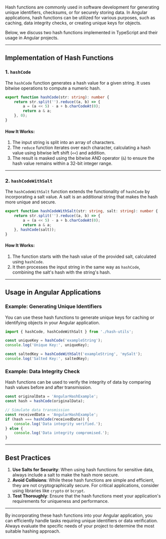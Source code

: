 Hash functions are commonly used in software development for generating unique identifiers, checksums, or for securely storing data. In Angular applications, hash functions can be utilized for various purposes, such as caching, data integrity checks, or creating unique keys for objects.

Below, we discuss two hash functions implemented in TypeScript and their usage in Angular projects.

---

## Implementation of Hash Functions

### 1. `hashCode`

The `hashCode` function generates a hash value for a given string. It uses bitwise operations to compute a numeric hash.

```typescript
export function hashCode(str: string): number {
    return str.split('').reduce((a, b) => {
        a = (a << 5) - a + b.charCodeAt(0);
        return a & a;
    }, 0);
}
```

#### How It Works:
1. The input string is split into an array of characters.
2. The `reduce` function iterates over each character, calculating a hash value using bitwise left shift (`<<`) and addition.
3. The result is masked using the bitwise AND operator (`&`) to ensure the hash value remains within a 32-bit integer range.

---

### 2. `hashCodeWithSalt`

The `hashCodeWithSalt` function extends the functionality of `hashCode` by incorporating a salt value. A salt is an additional string that makes the hash more unique and secure.

```typescript
export function hashCodeWithSalt(str: string, salt: string): number {
    return str.split('').reduce((a, b) => {
        a = (a << 5) - a + b.charCodeAt(0);
        return a & a;
    }, hashCode(salt));
}
```

#### How It Works:
1. The function starts with the hash value of the provided salt, calculated using `hashCode`.
2. It then processes the input string in the same way as `hashCode`, combining the salt's hash with the string's hash.

---

## Usage in Angular Applications

### Example: Generating Unique Identifiers
You can use these hash functions to generate unique keys for caching or identifying objects in your Angular application.

```typescript
import { hashCode, hashCodeWithSalt } from './hash-utils';

const uniqueKey = hashCode('exampleString');
console.log('Unique Key:', uniqueKey);

const saltedKey = hashCodeWithSalt('exampleString', 'mySalt');
console.log('Salted Key:', saltedKey);
```

### Example: Data Integrity Check
Hash functions can be used to verify the integrity of data by comparing hash values before and after transmission.

```typescript
const originalData = 'AngularHashExample';
const hash = hashCode(originalData);

// Simulate data transmission
const receivedData = 'AngularHashExample';
if (hash === hashCode(receivedData)) {
    console.log('Data integrity verified.');
} else {
    console.log('Data integrity compromised.');
}
```

---

## Best Practices

1. **Use Salts for Security**: When using hash functions for sensitive data, always include a salt to make the hash more secure.
2. **Avoid Collisions**: While these hash functions are simple and efficient, they are not cryptographically secure. For critical applications, consider using libraries like `crypto` or `bcrypt`.
3. **Test Thoroughly**: Ensure that the hash functions meet your application's requirements for uniqueness and performance.

---

By incorporating these hash functions into your Angular application, you can efficiently handle tasks requiring unique identifiers or data verification. Always evaluate the specific needs of your project to determine the most suitable hashing approach.
